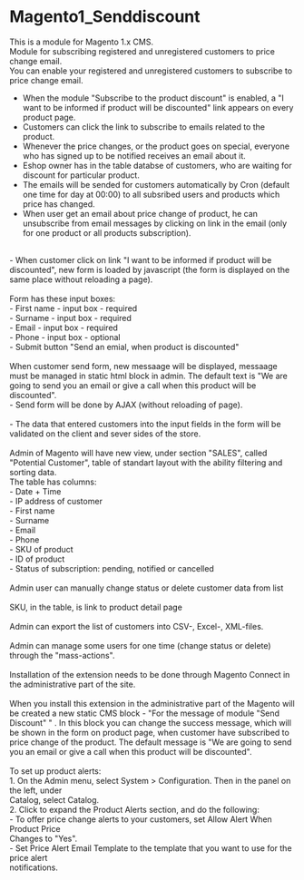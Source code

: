 # Magento1_Senddiscount
This is a module for Magento 1.x CMS.<br />
Module for subscribing registered and unregistered customers to price change email. <br />
You can enable your registered and unregistered customers to subscribe to price change email.<br />
- When the module "Subscribe to the product discount" is enabled, a "I want to be informed if product will be discounted" link appears on every product page. <br />
- Customers can click the link to subscribe to emails related to the product.<br />
- Whenever the price changes, or the product goes on special, everyone who has signed up to be notified receives an email about it.<br />
- Eshop owner has in the table databse of customers, who are waiting for discount for particular product.<br />
- The emails will be sended for customers automatically by Cron (default one time for day at 00:00) to all subsribed users and products which price has changed.<br />
- When user get an email about price change of product, he can unsubscribe from email messages by clicking on link in the email (only for one product or all products subscription).<br />
<br />
- When customer click on link "I want to be informed if product will be discounted", new form is loaded by javascript (the form is displayed on the same place without reloading a page).<br />
<br />
Form has these input boxes:<br />
- First name - input box - required<br />
- Surname - input box - required<br />
- Email - input box - required<br />
- Phone - input box - optional<br />
- Submit button "Send an emial, when product is discounted"<br />
<br />
When customer send form, new messaage will be displayed, messaage must be managed in static html block in admin. The default text is "We are going to send you an email or give a call when this product will be discounted". <br />
- Send form will be done by AJAX (without reloading of page).<br />
<br />
- The data that entered customers into the input fields in the form will be validated on the client and sever sides of the store.<br />
<br />
Admin of Magento will have new view, under section "SALES", called "Potential Customer", table of standart layout with the ability filtering and sorting data. <br />
The table has columns:<br />
- Date + Time<br />
- IP address of customer<br />
- First name<br />
- Surname<br />
- Email<br />
- Phone<br />
- SKU of product<br />
- ID of product<br />
- Status of subscription: pending, notified or cancelled<br />
<br />
Admin user can manually change status or delete customer data from list<br />
<br />
SKU, in the table, is link to product detail page<br />
<br />
Admin can export the list of customers into CSV-, Excel-, XML-files.<br />
<br />
Admin can manage some users for one time (change status or delete) through the "mass-actions". <br />
<br />
Installation of the extension needs to be done through Magento Connect in the administrative part of the site.<br />
<br />
When you install this extension in the administrative part of the Magento will be created a new static CMS block - "For the message of module "Send Discount" " . In this block you can change the success message, which will be shown in the form on product page, when customer have subscribed to price change of the product. The default message is "We are going to send you an email or give a call when this product will be discounted".<br />
<br />
To set up product alerts:<br />
1. On the Admin menu, select System > Configuration. Then in the panel on the left, under<br />
Catalog, select Catalog.<br />
2. Click to expand the Product Alerts section, and do the following:<br />
- To offer price change alerts to your customers, set Allow Alert When Product Price<br />
Changes to "Yes".<br />
- Set Price Alert Email Template to the template that you want to use for the price alert<br />
notifications.<br />
